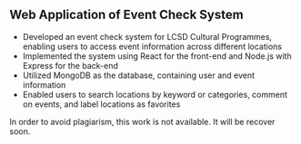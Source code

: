 ## Web Application of Event Check System

* Developed an event check system for LCSD Cultural Programmes, enabling users to access event information across different locations
* Implemented the system using React for the front-end and Node.js with Express for the back-end
* Utilized MongoDB as the database, containing user and event information
* Enabled users to search locations by keyword or categories, comment on events, and label locations as favorites


In order to avoid plagiarism, this work is not available. It will be recover soon.

